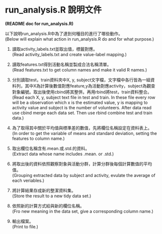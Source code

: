 # run_analysis.R 說明文件  
**(README doc for run_analysis.R)**

以下說明run_analysis.R中為了達到何種目的進行了哪些動作。  
(Below will explain what action in run_analysis.R do and for what purpose.)

1. 讀取activity_labels.txt並取出值，標籤對應。  
   (Read activity_labels.txt and create value-label mapping.)

2. 讀取features.txt得到活動名稱並製成合法名稱清單。  
   (Read features.txt to get column names and make it valid R names.)

3. 分別讀取test，train資料夾中X, y, subject文字檔，文字檔中各行皆為一組資料列，其中X為計算後數值對應feature,y為活動對應activity，subject為觀查對象編號。取出後使用cbind將其整併。再用rbind將test，train資料整合。  
   (Read each X, y, subject text file in test and train. In these file every row will be a observation which x is the estimated value, y is mapping to activity value and subject is the number of volunteers. After data read use cbind merge each data set. Then use rbind combine test and train data.)

4. 為了取得其中關於平均值與標準差的數值，先將欄位名稱設定在資料表上。  
   (In order to get the variable of means and standard deviation, setting the features to column name.)

5. 取出欄位名稱含有.mean.或.std.的資料。  
   (Extract data whose name includes .mean. or .std.)

6. 將取出後的資料依照觀察對象與活動分群，計算分群後每個計算數值的平均值。  
   (Grouping extracted data by subject and activity, evulate the average of each veriables.)

7. 將計算結果存成新的整潔資料集。  
   (Store the result to a new tidy data set.)

8. 依照新的計算方式給與新的欄位名稱。  
   (Fro new meaning in the data set, give a corresponding column name.)

9. 輸出檔案。  
   (Print to file.)